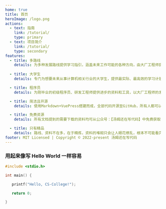 ```yaml
---
home: true
title: 首页
heroImage: /logo.png
actions:
  - text: 指南
    link: /tutorial/
    type: primary
  - text: 项目简介
    link: /tutorial/
    type: secondary
features:
  - title: 多路线
    details: 为多种发展路线提供学习指引，涵盖未来工作可能的各种方向，由大厂工程师提供信息，远比老师、辅导员、同学更加有用。
    
  - title: 大学生
    details: 专门为想要未来从事计算机相关行业的大学生，提供最实际、最高效的学习计划安排，涵盖大学四年全部时光，学什么？为什么学？怎么学？

  - title: 程序员
    details: 为刚毕业的初级程序员、研发工程师提供进步的资料和工具，以大厂工程师的发展路线为基础，共同努力提升个人技术能力与软实力。

  - title: 简洁且开源
    details: 使用Markdown+VuePress搭建而成，全部代码开源至GitHub，所有人都可以向此仓库提交代码，为了让同学们变得更优秀，需要所有人的努力。

  - title: 免费资源
    details: 所有文档提到的需要下载的资料均可从公众号：【汤姆还在写代码】中免费获取，并且随时保持最新，保证最好。

  - title: 只有精品
    details: 路线、资料不在多，在于精炼，资料的堆砌只会让人眼花缭乱，根本不可能看完，优秀的同学们、大厂工程师们都一致认可、评分高的资料。
footer: MIT Licensed | Copyright © 2022-present 汤姆还在写代码
---
```


### 用起来像写 Hello World 一样容易

```c
#include <stdio.h>

int main() {

   printf("Hello, CS-College!");

   return 0;

}
```